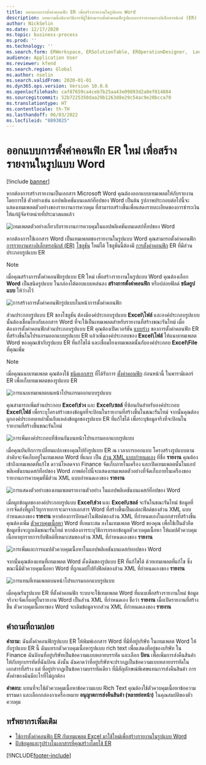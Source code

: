 ```yaml
---
title: ออกแบบการตั้งค่าคอนฟิก ER เพื่อสร้างรายงานในรูปแบบ Word
description: บทความนี้อธิบายวิธีการที่ผู้ใช้สามารถตั้งค่าคอนฟิกรูปแบบการรายงานทางอิเล็กทรอนิกส์ (ER) เพื่อสร้างรายงานเป็นเอกสาร Microsoft Word
author: NickSelin
ms.date: 12/17/2020
ms.topic: business-process
ms.prod: ''
ms.technology: ''
ms.search.form: ERWorkspace, ERSolutionTable, EROperationDesigner,  LedgerJournalTable, LedgerJournalTransVendPaym
audience: Application User
ms.reviewer: kfend
ms.search.region: Global
ms.author: nselin
ms.search.validFrom: 2020-01-01
ms.dyn365.ops.version: Version 10.0.6
ms.openlocfilehash: caf87659ca4ceb7b25aa43e09893d2a0ef014884
ms.sourcegitcommit: 52b7225350daa29b1263d8e29c54ac9e20bcca70
ms.translationtype: HT
ms.contentlocale: th-TH
ms.lasthandoff: 06/03/2022
ms.locfileid: "8893025"
---
```

# <a name="design-a-new-er-configuration-to-generate-reports-in-word-format"></a>ออกแบบการตั้งค่าคอนฟิก ER ใหม่ เพื่อสร้างรายงานในรูปแบบ Word

[!include [banner](../includes/banner.md)]

หากต้องการสร้างรายงานเป็นเอกสาร Microsoft Word คุณต้องออกแบบเทมเพลตให้กับรายงาน โดยการใช้ ตัวอย่างเช่น แอปพลิเคชันบนเดสก์ท็อปของ Word เป็นต้น รูปภาพประกอบต่อไปนี้จะแสดงเทมเพลตตัวอย่างของรายงานการควบคุม ที่สามารถสร้างขึ้นเพื่อแสดงรายละเอียดของการชำระเงินให้แก่ผู้จัดจำหน่ายที่ประมวลผลแล้ว

![เทมเพลตตัวอย่างเกี่ยวกับรายงานการควบคุมในแอปพลิเคชันบนเดสก์ท็อปของ Word](./media/er-design-configuration-word-image1.png)

หากต้องการใช้เอกสาร Word เป็นเทมเพลตของรายงานในรูปแบบ Word คุณสามารถตั้งค่าคอนฟิก [การรายงานทางอิเล็กทรอนิกส์ (ER)](general-electronic-reporting.md) [โซลูชัน](er-quick-start1-new-solution.md) ใหม่ได้ โซลูชันนี้ต้องมี [การตั้งค่าคอนฟิก](general-electronic-reporting.md#Configuration) ER ที่มีส่วนประกอบรูปแบบ ER

> [!NOTE]
> เมื่อคุณสร้างการตั้งค่าคอนฟิกรูปแบบ ER ใหม่ เพื่อสร้างรายงานในรูปแบบ Word คุณต้องเลือก **Word** เป็นชนิดรูปแบบ ในกล่องโต้ตอบแบบหล่นลง **สร้างการตั้งค่าคอนฟิก** หรือปล่อยฟิลด์ **ชนิดรูปแบบ** ให้ว่างไว้

![การสร้างการตั้งค่าคอนฟิกรูปแบบในหน้าการตั้งค่าคอนฟิก](./media/er-design-configuration-word-image2.gif)

ส่วนประกอบรูปแบบ ER ของโซลูชัน ต้องมีองค์ประกอบรูปแบบ **Excel\\ไฟล์** และองค์ประกอบรูปแบบนั้นต้องเชื่อมโยงกับเอกสาร Word ที่จะใช้เป็นเทมเพลตสำหรับรายงานที่สร้างขณะรันไทม์ เมื่อต้องการตั้งค่าคอนฟิกส่วนประกอบรูปแบบ ER คุณต้องเปิดเวอร์ชัน [แบบร่าง](general-electronic-reporting.md#component-versioning) ของการตั้งค่าคอนฟิก ER ที่สร้างขึ้นในโปรแกรมออกแบบรูปแบบ ER แล้วเพิ่มองค์ประกอบของ **Excel\\ไฟล์** ให้แนบเทมเพลต Word ของคุณเข้ากับรูปแบบ ER ที่แก้ไขได้ และเชื่อมโยงเทมเพลตนั้นกับองค์ประกอบ **Excel\\File** ที่คุณเพิ่ม

> [!NOTE]
> เมื่อคุณแนบเทมเพลต คุณต้องใช้ [ชนิดเอกสาร](../../fin-ops/organization-administration/configure-document-management.md#configure-document-types) ที่ได้รับการ [ตั้งค่าคอนฟิก](electronic-reporting-er-configure-parameters.md#parameters-to-manage-documents) ก่อนหน้านี้ ในพารามิเตอร์ ER เพื่อเก็บเทมเพลตของรูปแบบ ER

![การแนบเทมเพลตบนหน้าโปรแกรมออกแบบรูปแบบ](./media/er-design-configuration-word-image3.gif)

คุณสามารถเพิ่มส่วนประกอบ **Excel\\ช่วง** และ **Excel\\เซลล์** ที่ซ้อนกันสำหรับองค์ประกอบ **Excel\\ไฟล์** เพื่อระบุโครงสร้างของข้อมูลที่จะป้อนในรายงานที่สร้างขึ้นในขณะรันไทม์ จากนั้นคุณต้องผูกองค์ประกอบเหล่านั้นกับแหล่งข้อมูลของรูปแบบ ER ที่แก้ไขได้ เพื่อระบุข้อมูลจริงที่จะป้อนในรายงานที่สร้างขึ้นขณะรันไทม์

![การเพิ่มองค์ประกอบที่ซ้อนกันบนหน้าโปรแกรมออกแบบรูปแบบ](./media/er-design-configuration-word-image4.gif)

เมื่อคุณบันทึกการเปลี่ยนแปลงของคุณไปยังรูปแบบ ER ณ เวลาการออกแบบ โครงสร้างรูปแบบตามลำดับจะจัดเก็บอยู่ในเทมเพลต Word ที่แนบ เป็น [ส่วน XML แบบกำหนดเอง](/visualstudio/vsto/custom-xml-parts-overview) ที่ชื่อ **รายงาน** คุณต้องเข้าถึงเทมเพลตที่แก้ไข ดาวน์โหลดจาก Finance จัดเก็บภายในเครือง และเปิดเทมเพลตนั้นในแอปพลิเคชันบนเดสก์ท็อปของ Word ภาพต่อไปนี้จะแสดงเทมเพลตตัวอย่างที่จัดเก็บภายในเครืองของรายงานการควบคุมที่มีส่วน XML แบบกำหนดเองของ **รายงาน**

![การแสดงตัวอย่างของเทมเพลตรายงานตัวอย่าง ในแอปพลิเคชันบนเดสก์ท็อปของ Word](./media/er-design-configuration-word-image5.gif)

เมื่อผูกข้อมูลขององค์ประกอบรูปแบบ **Excel\\ช่วง** และ **Excel\\เซลล์** จะรันในขณะรันไทม์ ข้อมูลที่การจัดส่งที่ผูกไว้ทุกรายการจะมาจากเอกสาร Word ที่สร้างขึ้นเป็นแต่ละฟิลด์ของส่วน XML แบบกำหนดเองของ **รายงาน** หากต้องการป้อนค่าในฟิลด์ของส่วน XML ที่กำหนดเองในเอกสารที่สร้างขึ้น คุณต้องเพิ่ม [ตัวควบคุมเนื้อหา](/office/client-developer/word/content-controls-in-word) Word ที่เหมาะสม ลงในเทมเพลต Word ของคุณ เพื่อใช้เป็นตัวยึดข้อมูลซึ่งจะถูกเติมขณะรันไทม์ หากต้องการระบุวิธีการกรอกข้อมูลตัวควบคุมเนื้อหา ให้แมปตัวควบคุมเนื้อหาทุกรายการกับฟิลด์ที่เหมาะสมของส่วน XML ที่กำหนดเองของ **รายงาน**

![การเพิ่มและการแมปตัวควบคุมเนื้อหาในแอปพลิเคชันบนเดสก์ทอปของ Word](./media/er-design-configuration-word-image6.gif)

จากนั้นคุณต้องแทนที่เทมเพลต Word ดั้งเดิมของรูปแบบ ER ที่แก้ไขได้ ด้วยเทมเพลตที่แก้ไข ซึ่งขณะนี้มีตัวควบคุมเนื้อหา Word ที่ถูกแมปไปยังฟิลด์ของส่วน XML ที่กำหนดเองของ **รายงาน**

![การแทนที่เทมเพลตบนหน้าโปรแกรมออกแบบรูปแบบ](./media/er-design-configuration-word-image7.gif)

เมื่อคุณรันรูปแบบ ER ที่ตั้งค่าคอนฟิก ระบบจะใช้เทมเพลต Word ที่แนบเพื่อสร้างรายงานใหม่ ข้อมูลจริงจะจัดเก็บอยู่ในรายงาน Word เป็นส่วน XML ที่กำหนดเอง ชื่อว่า **รายงาน** เมื่อเปิดรายงานที่สร้างขึ้น ตัวควบคุมเนื้อหาของ Word จะเติมข้อมูลจากส่วน XML ที่กำหนดเองของ **รายงาน**

## <a name="frequently-asked-questions"></a>คำถามที่ถามบ่อย

**คําถาม:** ฉันตั้งค่าคอนฟิกรูปแบบ ER ให้พิมพ์เอกสาร Word ที่มีที่อยู่บริษัท ในเทมเพลต Word ให้กับรูปแบบ ER นี้ ฉันแทรกตัวควบคุมเนื้อหารูปแบบ rich text เพื่อแสดงที่อยู่ของบริษัท ใน Finance ฉันป้อนที่อยู่บริษัทเป็นข้อความแบบหลายบรรทัด และเลือก **ป้อน** เพื่อเพิ่มการส่งคืนสินค้าให้กับทุกบรรทัดที่ฉันป้อน ดังนั้น ฉันคาดว่าที่อยู่บริษัทจะปรากฏเป็นข้อความแบบหลายบรรทัดในเอกสารที่สร้าง แต่ ที่อยู่ปรากฏเป็นข้อความบรรทัดเดียว ที่มีสัญลักษณ์พิเศษแทนการส่งคืนสินค้า การตั้งค่าของฉันมีอะไรที่ไม่ถูกต้อง

**คําตอบ:** แทนที่จะใช้ตัวควบคุมเนื้อหาข้อความแบบ Rich Text คุณต้องใช้ตัวควบคุมเนื้อหาข้อความธรรมดา และเลือกกล่องกาเครื่องหมาย **อนุญาตการส่งคืนสินค้า (หลายย่อหน้า)** ในคุณสมบัติของตัวควบคุม

## <a name="additional-resources"></a>ทรัพยากรเพิ่มเติม

- [ใช้การตั้งค่าคอนฟิก ER กับเทมเพลต Excel มาใช้ใหม่เพื่อสร้างรายงานในรูปแบบ Word](./tasks/er-design-configuration-word-2016-11.md)
- [ฝังข้อมูลและรูปร่างในเอกสารที่คุณสร้างโดยใช้ ER](electronic-reporting-embed-images-shapes.md#embed-an-image-in-a-word-document)


[!INCLUDE[footer-include](../../../includes/footer-banner.md)]
